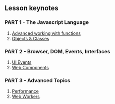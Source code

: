 ## Lesson keynotes

### PART 1 - The Javascript Language

1. [Advanced working with functions][03]
1. [Objects & Classes][03]

### PART 2 - Browser, DOM, Events, Interfaces

1. [UI Events][03]
1. [Web Components][03]

### PART 3 - Advanced Topics

1. [Performance][03]
1. [Web Workers][03]

[03]: https://docs.google.com/presentation/d/e/2PACX-1vQBZZbIw80yoh-M5RLKceAqltDd0AiuUAJEfwz2fEjyU6xi0C3EGqolGzk1fGgk-2HGeLeI8Yf3N9s4/pub?start=false&loop=false&delayms=3000


